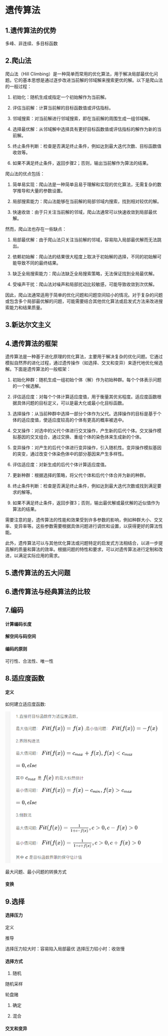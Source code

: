 # 遗传算法

## 1.遗传算法的优势

多峰、非连续、多目标函数

## 2.爬山法

爬山法（Hill Climbing）是一种简单而常用的优化算法，用于解决局部最优化问题。它的基本思想是通过逐步改进当前解的邻域解来搜索更优的解。以下是爬山法的一般过程：

1. 初始化：随机生成或指定一个初始解作为当前解。

2. 评估当前解：计算当前解的目标函数值或评估指标。

3. 邻域搜索：对当前解进行邻域搜索，即在当前解的周围生成一组邻域解。

4. 选择最优解：从邻域解中选择具有更好目标函数值或评估指标的解作为新的当前解。

5. 终止条件判断：检查是否满足终止条件，例如达到最大迭代次数、目标函数值收敛等。

6. 如果不满足终止条件，返回步骤2；否则，输出当前解作为算法的结果。

爬山法的优点包括：

1. 简单易实现：爬山法是一种简单且易于理解和实现的优化算法，无需复杂的数学推导和大量的参数设置。

2. 局部搜索能力：爬山法能够在当前解的局部邻域内搜索，找到相对较优的解。

3. 快速收敛：由于只关注当前解的邻域，爬山法通常可以快速收敛到局部最优解。

然而，爬山法也存在一些缺点：

1. 局部最优解：由于爬山法只关注当前解的邻域，容易陷入局部最优解而无法跳出。

2. 依赖初始解：爬山法的结果很大程度上取决于初始解的选择，不同的初始解可能导致不同的最终结果。

3. 缺乏全局搜索能力：爬山法缺乏全局搜索策略，无法保证找到全局最优解。

4. 受噪声干扰：爬山法对噪声和局部扰动比较敏感，可能导致收敛到次优解。

因此，爬山法通常适用于简单的优化问题和问题空间较小的情况。对于复杂的问题或包含多个局部最优解的问题，可能需要结合其他优化算法或启发式方法来改进搜索能力和结果质量。

## 3.新达尔文主义

## 4.遗传算法的框架

遗传算法是一种基于进化原理的优化算法，主要用于解决复杂的优化问题。它通过模拟自然界的进化过程，通过遗传操作（如选择、交叉和变异）来逐代地优化候选解。下面是遗传算法的一般框架：

1. 初始化种群：随机生成一组初始个体（解）作为初始种群。每个个体表示问题的一个候选解。

2. 评估适应度：对每个个体计算适应度值，用于衡量其优劣程度。适应度函数根据具体问题的目标定义，可以是最大化或最小化目标函数。

3. 选择操作：从当前种群中选择一部分个体作为父代。选择操作的目标是基于个体的适应度值，使适应度较高的个体有更高的概率被选中。

4. 交叉操作：对选中的父代个体进行交叉操作，产生新的后代个体。交叉操作模拟基因的交叉组合，通过交换、重组个体的染色体来生成新的个体。

5. 变异操作：对产生的后代个体进行变异操作，引入随机性。变异操作模拟基因的突变，通过改变个体染色体中的部分基因来产生多样性。

6. 评估适应度：对新生成的后代个体计算适应度值。

7. 更新种群：根据选择的策略，将父代个体和后代个体合并为新的种群。

8. 终止条件判断：检查是否满足终止条件，例如达到最大迭代次数或找到满足要求的解等。

9. 如果不满足终止条件，返回步骤3；否则，输出最优解或最优解的近似值作为算法的结果。

需要注意的是，遗传算法的性能和效果受到许多参数的影响，例如种群大小、交叉率、变异率等。这些参数需要根据具体问题进行调优和设置，以获得更好的算法性能。

此外，遗传算法可以与其他优化算法或问题特定的启发式方法相结合，以进一步提高解的质量和算法的效率。根据问题的特性和要求，可以对遗传算法进行定制和改进，以满足实际应用的需求。

## 5.遗传算法的五大问题

## 6.遗传算法与经典算法的比较

## 7.编码

#### 计算编码长度

#### 解空间与码空间

#### 编码的原则

可行性、合法性、唯一性

## 8.适应度函数

#### 定义

如何建立适应度函数:

![适应度函数](../img/适应度函数设计.png)

最大问题、最小问题的转换方式

#### 变换

## 9.选择

#### 选择压力

定义

推导

选择压力较大时：容易陷入局部最优
选择压力较小时：收敛慢

#### 选择方式

1. 随机
   
随机采样

轮盘赌

1. 确定

2. 混合

#### 交叉和变异

